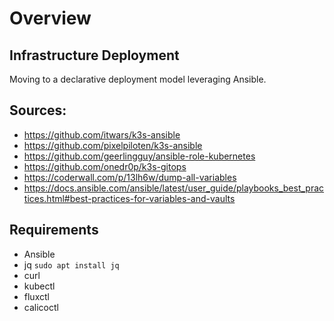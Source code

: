 # Overview

## Infrastructure Deployment
Moving to a declarative deployment model leveraging Ansible.

## Sources:
- https://github.com/itwars/k3s-ansible
- https://github.com/pixelpiloten/k3s-ansible
- https://github.com/geerlingguy/ansible-role-kubernetes
- https://github.com/onedr0p/k3s-gitops
- https://coderwall.com/p/13lh6w/dump-all-variables
- https://docs.ansible.com/ansible/latest/user_guide/playbooks_best_practices.html#best-practices-for-variables-and-vaults

## Requirements
- Ansible
- jq
`sudo apt install jq`
- curl
- kubectl
- fluxctl
- calicoctl
